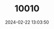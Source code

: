 ---
title: "10010"
category: "Heteromys oresterus"
draft: false
date: 2024-02-22 13:03:50
languages:
  English: ["Mountain Spiny Pocket Mouse"]
---